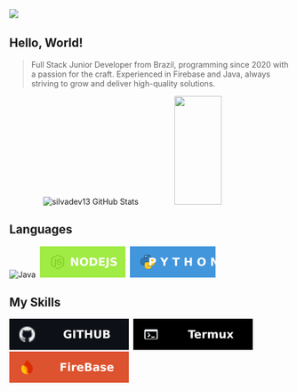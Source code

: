 <img src="https://drive.google.com/uc?export=view&id=1kLl-Fg2dzmdxg-OIVFlzYlJkzhfygzJi"/>

## Hello, World!
<blockquote>Full Stack Junior Developer from Brazil, programming since 2020 with a passion for the craft. Experienced in Firebase and Java, always striving to grow and deliver high-quality solutions.</blockquote>

<div align="center">  
  <img width="49%" height="195px" src="https://github-readme-stats.vercel.app/api?username=silvadev13&show_icons=true&count_private=true&hide_border=true&title_color=ADC6FF&icon_color=ADC6FF&text_color=E2E2E9&bg_color=111318" alt="silvadev13 GitHub Stats" /> 
  <img width="41%" height="195px" src="https://github-readme-stats.vercel.app/api/top-langs/?username=silvadev13&layout=compact&hide_border=true&title_color=ADC6FF&text_color=E2E2E9&bg_color=111318" />
</div>


## Languages
![Java](https://img.shields.io/badge/Java-ED8B00?style=for-the-badge&logo=openjdk&logoColor=white)&nbsp;
![NodeJs](./images/nodejs.svg)&nbsp;
![Python](./images/python.svg)&nbsp;

## My Skills
![GitHub](./images/github.svg)&nbsp;
![Termux](./images/termux.svg)&nbsp;
![FireBase](./images/firebase.svg)&nbsp;
